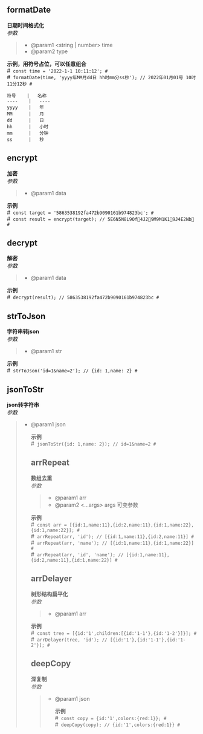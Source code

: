 ## formatDate
**日期时间格式化**<br/>
*参数* <br/>
>+ @param1 <string | number> time
>+ @param2 <string> type

**示例，用符号占位，可以任意组合** <br/>
#``` const time = '2022-1-1 10:11:12'; #```<br/>
#``` formatDate(time, 'yyyy年MM月dd日 hh时mm分ss秒'); // 2022年01月01号 10时11分12秒 #```<br/>

    符号    |   名称
    ----    |   ----
    yyyy    |   年
    MM      |   月
    dd      |   日
    hh      |   小时
    mm      |   分钟
    ss      |   秒



## encrypt
**加密**<br/>
*参数* <br/>
>+ @param1 <string> data

**示例** <br/>
#``` const target = '5863538192fa472b9090161b974823bc'; #```<br/>
#``` const result = encrypt(target); // 5E6N5N8L9Of4J29M9M1K19J4E2Nb #```<br/>



## decrypt
**解密**<br/>
*参数* <br/>
>+ @param1 <string> data

**示例** <br/>
#``` decrypt(result); // 5863538192fa472b9090161b974823bc #```<br/>



## strToJson
**字符串转json**<br/>
*参数* <br/>
>+ @param1 <string> str

**示例** <br/>
#``` strToJson('id=1&name=2'); // {id: 1,name: 2} #```<br/>



## jsonToStr
**json转字符串**<br/>
*参数* <br/>
>+ @param1 <object> json

**示例** <br/>
#``` jsonToStr({id: 1,name: 2}); // id=1&name=2 #```<br/>



## arrRepeat
**数组去重**<br/>
*参数* <br/>
>+ @param1 <array> arr
>+ @param2 <...args> args 可变参数

**示例** <br/>
#``` const arr = [{id:1,name:11},{id:2,name:11},{id:1,name:22},{id:1,name:22}]; #```<br/>
#``` arrRepeat(arr, 'id'); // [{id:1,name:11},{id:2,name:11}] #```<br/>
#``` arrRepeat(arr, 'name'); // [{id:1,name:11},{id:1,name:22}] #```<br/>
#``` arrRepeat(arr, 'id', 'name'); // [{id:1,name:11},{id:2,name:11},{id:1,name:22}] #```<br/>



## arrDelayer
**树形结构扁平化**<br/>
*参数* <br/>
>+ @param1 <array> arr

**示例** <br/>
#``` const tree = [{id:'1',children:[{id:'1-1'},{id:'1-2'}]}]; #```<br/>
#``` arrDelayer(tree, 'id'); // [{id:'1'},{id:'1-1'},{id:'1-2'}]; #```<br/>



## deepCopy
**深复制**<br/>
*参数* <br/>
>+ @param1 <object> json

**示例** <br/>
#``` const copy = {id:'1',colors:{red:1}}; #```<br/>
#``` deepCopy(copy); // {id:'1',colors:{red:1}} #```<br/>